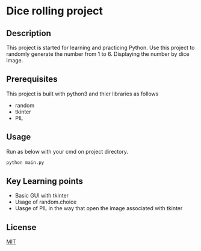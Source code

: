 # Dice rolling project

## Description
This project is started for learning and practicing Python. 
Use this project to randomly generate the number from 1 to 6.
Displaying the number by dice image.

## Prerequisites
This project is built with python3 and thier libraries as follows
- random
- tkinter
- PIL

## Usage
Run as below with your cmd on project directory.
```cmd
python main.py
```

## Key Learning points
- Basic GUI with tkinter
- Usage of random.choice
- Uasge of PIL in the way that open the image associated with tkinter

## License
[MIT](https://choosealicense.com/licenses/mit/)
